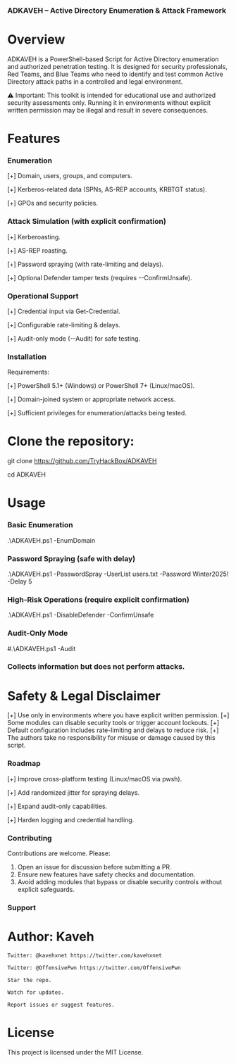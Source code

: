 ### ADKAVEH – Active Directory Enumeration & Attack Framework

# Overview
ADKAVEH is a PowerShell-based Script for Active Directory enumeration and authorized penetration testing.
It is designed for security professionals, Red Teams, and Blue Teams who need to identify and test 
common Active Directory attack paths in a controlled and legal environment.

⚠️ Important: This toolkit is intended for educational use and authorized security assessments only.
Running it in environments without explicit written permission may be illegal and result in severe consequences.


# Features
### Enumeration
[+] Domain, users, groups, and computers.

[+] Kerberos-related data (SPNs, AS-REP accounts, KRBTGT status).

[+] GPOs and security policies.

### Attack Simulation (with explicit confirmation)
[+] Kerberoasting.

[+] AS-REP roasting.

[+] Password spraying (with rate-limiting and delays).

[+] Optional Defender tamper tests (requires --ConfirmUnsafe).

### Operational Support
[+] Credential input via Get-Credential.

[+] Configurable rate-limiting & delays.

[+] Audit-only mode (--Audit) for safe testing.

### Installation

Requirements:

[+] PowerShell 5.1+ (Windows) or PowerShell 7+ (Linux/macOS).

[+] Domain-joined system or appropriate network access.

[+] Sufficient privileges for enumeration/attacks being tested.


# Clone the repository:
  git clone https://github.com/TryHackBox/ADKAVEH

  cd ADKAVEH

# Usage 
### Basic Enumeration
.\ADKAVEH.ps1 -EnumDomain

### Password Spraying (safe with delay)
.\ADKAVEH.ps1 -PasswordSpray -UserList users.txt -Password Winter2025! -Delay 5

### High-Risk Operations (require explicit confirmation)
.\ADKAVEH.ps1 -DisableDefender -ConfirmUnsafe

### Audit-Only Mode
#.\ADKAVEH.ps1 -Audit

### Collects information but does not perform attacks.

# Safety & Legal Disclaimer
[+] Use only in environments where you have explicit written permission.
[+] Some modules can disable security tools or trigger account lockouts.
[+] Default configuration includes rate-limiting and delays to reduce risk.
[+] The authors take no responsibility for misuse or damage caused by this script.

### Roadmap
[+] Improve cross-platform testing (Linux/macOS via pwsh).

[+] Add randomized jitter for spraying delays.

[+] Expand audit-only capabilities.

[+] Harden logging and credential handling.

### Contributing

Contributions are welcome. Please:

1. Open an issue for discussion before submitting a PR.
2. Ensure new features have safety checks and documentation.
3. Avoid adding modules that bypass or disable security controls without explicit safeguards.

### Support
  # Author: Kaveh 
    Twitter: @kavehxnet https://twitter.com/kavehxnet
    
    Twitter: @OffensivePwn https://twitter.com/OffensivePwn
    
    Star the repo.
    
    Watch for updates.
    
    Report issues or suggest features.
# License

This project is licensed under the MIT License.
